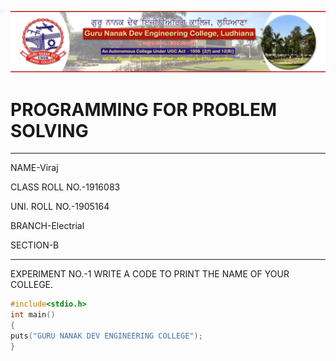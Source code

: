 ![GNE](https://raw.githubusercontent.com/VIRAJAHLUWALIA/ppsreport/master/sm_logo.png)
# PROGRAMMING FOR PROBLEM SOLVING
-------
NAME-Viraj

CLASS ROLL NO.-1916083

UNI. ROLL NO.-1905164

BRANCH-Electrial

SECTION-B

-------
EXPERIMENT NO.-1
WRITE A CODE TO PRINT THE NAME OF YOUR COLLEGE.
```C
#include<stdio.h>
int main()
{
puts("GURU NANAK DEV ENGINEERING COLLEGE");
}
```

